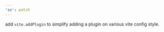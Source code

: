```yaml
---
'sv': patch
---
```


add `vite.addPlugin` to simplify adding a plugin on various vite config style.
